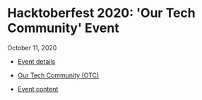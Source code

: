 # Hacktoberfest 2020: 'Our Tech Community' Event

October 11, 2020

- [Event details](https://organize.mlh.io/participants/events/4773-hacktoberfest-2020-our-tech-community-event)

- [Our Tech Community (OTC)](https://otc.zulipchat.com)

- [Event content](content.md)
